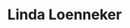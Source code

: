 ---
organizations: []
superuser: false
authors:
  - Linda
title: Linda Loenneker
role: "MSc student"
avatar_filename: photo_neelam.jpg
bio: ""
interests: []
social:
  - display:
      header: false
    link: Email
    icon_pack: ai
    icon: Email
email: ""
user_groups:
  - Undergraduates
---